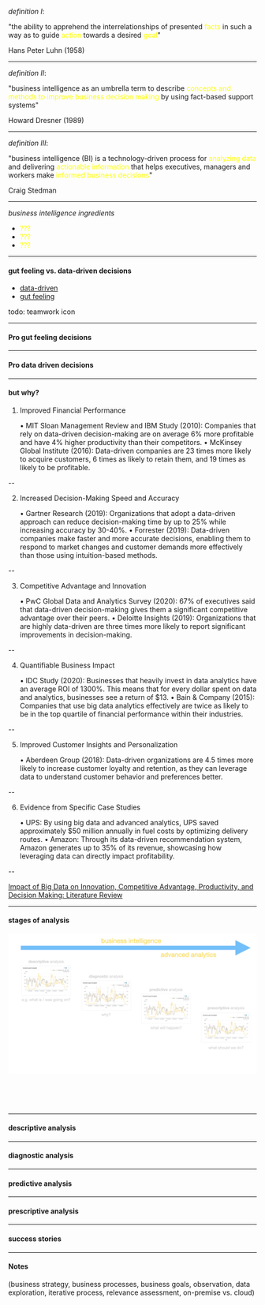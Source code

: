_definition I_:

"the ability to apprehend the interrelationships of presented <span style="color: yellow;">facts</span> in such a way as to guide <span style="color: yellow;">action</span> towards a desired <span style="color: yellow;">goal</span>"

Hans Peter Luhn (1958)

---

_definition II_:

"business intelligence as an umbrella term to describe <span style="color: yellow;">concepts and methods to improve business decision making</span> by using fact-based support systems"

Howard Dresner (1989)

---

_definition III_:

"business intelligence (BI) is a technology-driven process for <span style="color: yellow;">analyzing data</span> and delivering <span style="color: yellow;">actionable information</span> that helps executives, managers and workers make <span style="color: yellow;">informed business decisions</span>"

Craig Stedman

---

_business intelligence ingredients_

- <span style="color: yellow;">???</span>
- <span style="color: yellow;">???</span>
- <span style="color: yellow;">???</span>

---

#### gut feeling vs. data-driven decisions

- [data-driven](https://www.rib-software.com/en/blogs/data-driven-decision-making-in-businesses#why-data-driven-decision-making-is-important?)
- [gut feeling](https://raybwilliams.medium.com/should-you-trust-logic-and-data-or-gut-feelings-to-make-decisions-d4afcbf987c8)

todo: teamwork icon

---

#### Pro gut feeling decisions

---

#### Pro data driven decisions

---

#### but why?

1. Improved Financial Performance

   • MIT Sloan Management Review and IBM Study (2010): Companies that rely on data-driven decision-making are on average 6% more profitable and have 4% higher productivity than their competitors.
   • McKinsey Global Institute (2016): Data-driven companies are 23 times more likely to acquire customers, 6 times as likely to retain them, and 19 times as likely to be profitable.

--

2. Increased Decision-Making Speed and Accuracy

   • Gartner Research (2019): Organizations that adopt a data-driven approach can reduce decision-making time by up to 25% while increasing accuracy by 30-40%.
   • Forrester (2019): Data-driven companies make faster and more accurate decisions, enabling them to respond to market changes and customer demands more effectively than those using intuition-based methods.

--

3. Competitive Advantage and Innovation

   • PwC Global Data and Analytics Survey (2020): 67% of executives said that data-driven decision-making gives them a significant competitive advantage over their peers.
   • Deloitte Insights (2019): Organizations that are highly data-driven are three times more likely to report significant improvements in decision-making.

--

4. Quantifiable Business Impact

   • IDC Study (2020): Businesses that heavily invest in data analytics have an average ROI of 1300%. This means that for every dollar spent on data and analytics, businesses see a return of $13.
   • Bain & Company (2015): Companies that use big data analytics effectively are twice as likely to be in the top quartile of financial performance within their industries.

--

5. Improved Customer Insights and Personalization

   • Aberdeen Group (2018): Data-driven organizations are 4.5 times more likely to increase customer loyalty and retention, as they can leverage data to understand customer behavior and preferences better.

--

6. Evidence from Specific Case Studies

   • UPS: By using big data and advanced analytics, UPS saved approximately $50 million annually in fuel costs by optimizing delivery routes.
   • Amazon: Through its data-driven recommendation system, Amazon generates up to 35% of its revenue, showcasing how leveraging data can directly impact profitability.

--

[Impact of Big Data on Innovation, Competitive Advantage, Productivity, and Decision Making: Literature Review](https://www.researchgate.net/publication/350129954_Impact_of_Big_Data_on_Innovation_Competitive_Advantage_Productivity_and_Decision_Making_Literature_Review/figures)

---

#### stages of analysis

<img
  src="../assets/business_intelligence/imgs/imgs.001.png"
  alt="Overview"
  style="
    width: 800px;
    margin: 0 auto 4rem auto;
    padding-right: 5rem;
    background: transparent;
  "
/>

---

#### descriptive analysis

---

#### diagnostic analysis

---

#### predictive analysis

---

#### prescriptive analysis

---

#### success stories

---

#### Notes

(business strategy, business processes, business goals, observation, data exploration, iterative process, relevance assessment, on-premise vs. cloud)

